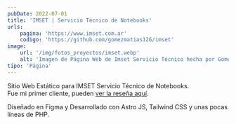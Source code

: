 ```yaml
---
pubDate: 2022-07-01
title: 'IMSET | Servicio Técnico de Notebooks'
urls: 
    pagina: 'https://www.imset.com.ar'
    codigo: 'https://github.com/gomezmatias126/imset'
image:
    url: '/img/fotos_proyectos/imset.webp'
    alt: 'Imagen de Página Web de Imset Servicio Técnico hecha por Gomez Matias'
tipo: 'Página'
---
```

Sitio Web Estático para IMSET Servicio Técnico de Notebooks.\
Fue mi primer cliente, pueden <a class="underline" href="https://goo.gl/maps/DwEkauhUW6Nxcej5A" target="_blank">ver la reseña aquí</a>.

Diseñado en Figma y Desarrollado con Astro JS, Tailwind CSS y unas pocas líneas de PHP.
